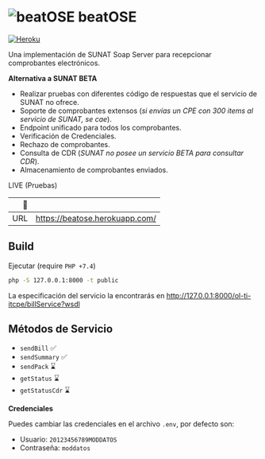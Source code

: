 # ![beatOSE](https://raw.githubusercontent.com/thegreenter/beatose/master/public/beat-ose.png) beatOSE
[![Heroku](https://heroku-badge.herokuapp.com/?app=beatose)](https://beatose.herokuapp.com/)

Una implementación de SUNAT Soap Server para recepcionar comprobantes electrónicos.

**Alternativa a SUNAT BETA**
- Realizar pruebas con diferentes código de respuestas que el servicio de SUNAT no ofrece.
- Soporte de comprobantes extensos (_si envías un CPE con 300 items al servicio de SUNAT, se cae_).
- Endpoint unificado para todos los comprobantes.
- Verificación de Credenciales.
- Rechazo de comprobantes.
- Consulta de CDR (_SUNAT no posee un servicio BETA para consultar CDR_).
- Almacenamiento de comprobantes enviados.

LIVE (Pruebas)

|      :rocket: |                                      |
|--------------:|--------------------------------------|
|URL            | https://beatose.herokuapp.com/       |    


## Build
Ejecutar (require `PHP +7.4`)
```bash
php -S 127.0.0.1:8000 -t public
```

La especificación del servicio la encontrarás en http://127.0.0.1:8000/ol-ti-itcpe/billService?wsdl

## Métodos de Servicio
- `sendBill` :white_check_mark:
- `sendSummary` :white_check_mark:
- `sendPack` :hourglass:
- `getStatus` :hourglass:
- `getStatusCdr` :hourglass:

**Credenciales**

Puedes cambiar las credenciales en el archivo `.env`, por defecto son:
- Usuario: `20123456789MODDATOS`
- Contraseña: `moddatos`

